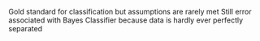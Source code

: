 Gold standard for classification but assumptions are rarely met
Still error associated with Bayes Classifier because data is hardly ever perfectly separated


